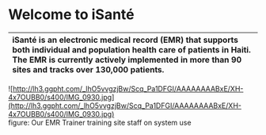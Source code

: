 # Welcome to iSanté #
|iSanté is an electronic medical record (EMR) that supports both individual and population health care of patients in Haiti. The EMR is currently actively implemented in more than **90 sites** and tracks over **130,000 patients**.|
|:------------------------------------------------------------------------------------------------------------------------------------------------------------------------------------------------------------------------------------|

![http://lh3.ggpht.com/_lhO5vvgzjBw/Scq_Pa1DFGI/AAAAAAAABxE/XH-4x7OUBB0/s400/IMG_0930.jpg](http://lh3.ggpht.com/_lhO5vvgzjBw/Scq_Pa1DFGI/AAAAAAAABxE/XH-4x7OUBB0/s400/IMG_0930.jpg)
<br />figure: Our EMR Trainer training site staff on system use
